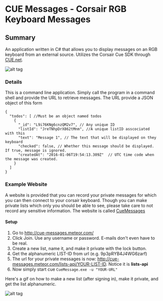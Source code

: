 # CUE Messages - Corsair RGB Keyboard Messages
## Summary
An application written in C# that allows you to display messages on an RGB keyboard from an external source.  Utilizes the Corsair Cue SDK through [CUE.net](https://github.com/DarthAffe/CUE.NET).

![alt tag](https://raw.github.com/JeremyBYU/CueMessages/master/pics/cuemessage.gif)

### Details
This is a command line application.  Simply call the program in a command shell and provide the URL to retrieve messages. The URL provide a JSON object of this form
```
{
  "todos": [ //Must be an object named todos
    {
      "_id": "L9i76KNg6cnzQM2v7", // Any unique ID
      "listId": "JreTNhpDrX862tMnm", //A unique listID asscociated with this
      "text": "Message 1", // The text that will be displayed on they keyboard
      "checked": false, // Whether this message should be displayed.  If true, message is ignored.
      "createdAt": "2016-01-06T19:54:13.309Z"  // UTC time code when the message was created.
    }
  ]
}
```

### Example Website

A website is provided that you can record your private messages for which you can then connect to your corsair keyboard. Though you can make private lists which only you should be able to see, please take care to not record any sensitive information. The website is called [CueMessages](http://cue-messages.meteor.com/lists/9p3pRYB4J4WG6zarf)

#### Setup
1. Go to http://cue-messages.meteor.com/
2. Click Join. Use any username or password.  E-mails don't even have to be real.
3. Create a new list, name it, and make it private with the lock button.
4. Get the alphanumeric LIST-ID from url (e.g. 9p3pRYB4J4WG6zarf)
5. The url for your private messages is now: http://cue-messages.meteor.com/lists-api/YOUR-LIST-ID. Notice it is **lists-api**
6. Now simply start cue ```CueMessage.exe -u "YOUR-URL" ```

Here's a gif on how to make a new list (after signing in), make it private, and get the list alphanumeric.

![alt tag](https://raw.github.com/JeremyBYU/CueMessages/master/pics/private-list.gif)
